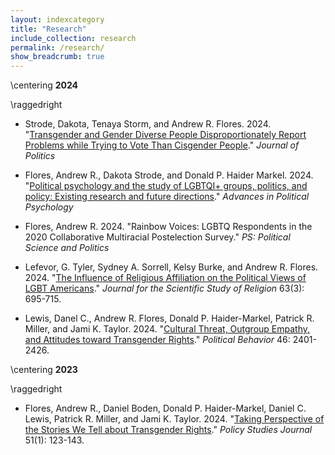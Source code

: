 ```yaml
---
layout: indexcategory
title: "Research"
include_collection: research
permalink: /research/
show_breadcrumb: true
---
```


\centering
**2024** 

\raggedright

- Strode, Dakota, Tenaya Storm, and Andrew R. Flores. 2024. "[Transgender and Gender Diverse People Disproportionately Report Problems while Trying to Vote Than Cisgender People](https://www.journals.uchicago.edu/doi/abs/10.1086/732978?journalCode=jop)." *Journal of Politics*

- Flores, Andrew R., Dakota Strode, and Donald P. Haider Markel. 2024. "[Political psychology and the study of LGBTQI+ groups, politics, and policy: Existing research and future directions](https://onlinelibrary.wiley.com/doi/abs/10.1111/pops.12989)." *Advances in Political Psychology*

- Flores, Andrew R. 2024. "Rainbow Voices: LGBTQ Respondents in the 2020 Collaborative Multiracial Postelection Survey." *PS: Political Science and Politics*

- Lefevor, G. Tyler, Sydney A. Sorrell, Kelsy Burke, and Andrew R. Flores. 2024. "[The Influence of Religious Affiliation on the Political Views of LGBT Americans](https://onlinelibrary.wiley.com/doi/abs/10.1111/jssr.12918)." *Journal for the Scientific Study of Religion* 63(3): 695-715.

- Lewis, Danel C., Andrew R. Flores, Donald P. Haider-Markel, Patrick R. Miller, and Jami K. Taylor. 2024. "[Cultural Threat, Outgroup Empathy, and Attitudes toward Transgender Rights](https://link.springer.com/article/10.1007/s11109-024-09924-y)." *Political Behavior* 46: 2401-2426.

\centering
**2023**

\raggedright

- Flores, Andrew R., Daniel Boden, Donald P. Haider-Markel, Daniel C. Lewis, Patrick R. Miller, and Jami K. Taylor. 2024. "[Taking Perspective of the Stories We Tell about Transgender Rights](https://onlinelibrary.wiley.com/doi/abs/10.1111/psj.12475)." *Policy Studies Journal* 51(1): 123-143.
